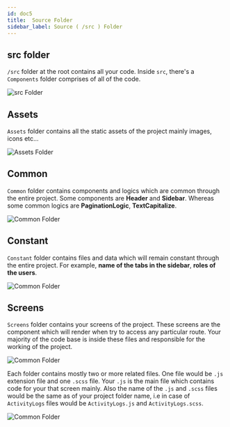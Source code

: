 ```yaml
---
id: doc5
title:  Source Folder
sidebar_label: Source ( /src ) Folder
---
```


## src folder

`/src` folder at the root contains all your code. Inside `src`, there's a `Components` folder comprises of all of the code.

![src Folder](assets/doc5srcfolder.png)


## Assets

`Assets` folder contains all the static assets of the project mainly images, icons etc...

![Assets Folder](assets/doc5assets.png)


## Common 

`Common` folder contains components and logics which are common through the entire project. Some components are **Header** and **Sidebar**. Whereas some common logics are **PaginationLogic**, **TextCapitalize**.

![Common Folder](assets/doc5common.png)

## Constant

`Constant` folder contains files and data which will remain constant through the entire project. For example, **name of the tabs in the sidebar**, **roles of the users**.

![Common Folder](assets/doc5constant.png)

## Screens

`Screens` folder contains your screens of the project. These screens are the component which will render when try to access any particular route. Your majority of the code base is inside these files and responsible for the working of the project. 

![Common Folder](assets/doc5screens1.png)

Each folder contains mostly two or more related files. One file would be `.js` extension file and one `.scss` file. Your `.js` is the main file which contains code for your that screen mainly. Also the name of the `.js` and `.scss` files would be the same as of your project folder name, i.e in case of `ActivityLogs` files would be `ActivityLogs.js` and `ActivityLogs.scss`.

![Common Folder](assets/doc5screens2.png)

